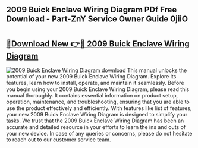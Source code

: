 ## 2009 Buick Enclave Wiring Diagram PDf Free Download - Part-ZnY Service Owner Guide 0jiiO

# <h2><a href="http://dfir3r.blite.top/?on=2009+Buick+Enclave+Wiring+Diagram">🔗Download New 👉🔴 2009 Buick Enclave Wiring Diagram</a></h2>

[![2009 Buick Enclave Wiring Diagram download](https://i.imgur.com/lujVjoI.png)](http://dfir3r.blite.top/?on=2009+Buick+Enclave+Wiring+Diagram)
This manual unlocks the potential of your new 2009 Buick Enclave Wiring Diagram. Explore its features, learn how to install, operate, and maintain it seamlessly. Before you begin using your 2009 Buick Enclave Wiring Diagram, please read this manual thoroughly. It contains essential information on product setup, operation, maintenance, and troubleshooting, ensuring that you are able to use the product effectively and efficiently. With features like list of features, your new 2009 Buick Enclave Wiring Diagram is designed to simplify your tasks. We trust that the 2009 Buick Enclave Wiring Diagram has been an accurate and detailed resource in your efforts to learn the ins and outs of your new device. In case of any queries or concerns, please do not hesitate to reach out to our customer service team.
